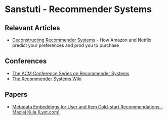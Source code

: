 # Sanstuti - Recommender Systems
## Relevant Articles
- [Deconstructing Recommender Systems](http://spectrum.ieee.org/computing/software/deconstructing-recommender-systems) - How Amazon and Netflix predict your preferences and prod you to purchase

## Conferences
- [The ACM Conference Series on Recommender Systems](https://recsys.acm.org/)
- [The Recommender Systems Wiki](http://www.recsyswiki.com/wiki/Main_Page)

## Papers
- [Metadata Embeddings for User and Item Cold-start Recommendations - Maciej Kula (Lyst.com)](http://arxiv.org/abs/1507.08439)
